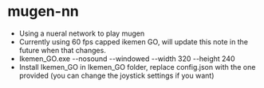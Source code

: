 # mugen-nn
- Using a nueral network to play mugen
- Currently using 60 fps capped ikemen GO, will update this note in the future when that changes.
- Ikemen_GO.exe --nosound --windowed --width 320 --height 240
- Install Ikemen_GO in Ikemen_GO folder, replace config.json with the one provided (you can change the joystick settings if you want)